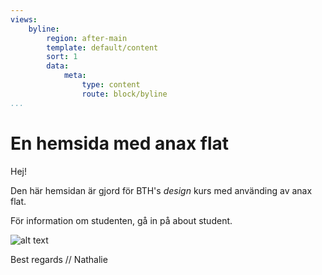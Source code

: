 ```yaml
---
views:
    byline:
        region: after-main
        template: default/content
        sort: 1
        data:
            meta:
                type: content
                route: block/byline
...
```

En hemsida med anax flat
===============================

Hej!

Den här hemsidan är gjord för BTH's *design* kurs med använding av anax flat.

För information om studenten, gå in på about student.

![alt text](https://i.ytimg.com/vi/PDfWeUP09TA/hqdefault.jpg)

Best regards
// Nathalie
